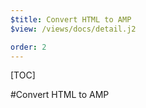 ```yaml
---
$title: Convert HTML to AMP
$view: /views/docs/detail.j2

order: 2
---
```


[TOC]

#Convert HTML to AMP
